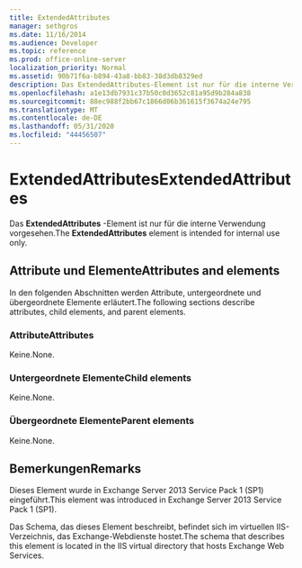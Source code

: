 ```yaml
---
title: ExtendedAttributes
manager: sethgros
ms.date: 11/16/2014
ms.audience: Developer
ms.topic: reference
ms.prod: office-online-server
localization_priority: Normal
ms.assetid: 90b71f6a-b894-43a8-bb83-38d3db8329ed
description: Das ExtendedAttributes-Element ist nur für die interne Verwendung vorgesehen.
ms.openlocfilehash: a1e13db7931c37b50c0d3652c81a95d9b284a838
ms.sourcegitcommit: 88ec988f2bb67c1866d06b361615f3674a24e795
ms.translationtype: MT
ms.contentlocale: de-DE
ms.lasthandoff: 05/31/2020
ms.locfileid: "44456507"
---
```

# <a name="extendedattributes"></a><span data-ttu-id="12fca-103">ExtendedAttributes</span><span class="sxs-lookup"><span data-stu-id="12fca-103">ExtendedAttributes</span></span>

<span data-ttu-id="12fca-104">Das **ExtendedAttributes** -Element ist nur für die interne Verwendung vorgesehen.</span><span class="sxs-lookup"><span data-stu-id="12fca-104">The **ExtendedAttributes** element is intended for internal use only.</span></span> 

## <a name="attributes-and-elements"></a><span data-ttu-id="12fca-105">Attribute und Elemente</span><span class="sxs-lookup"><span data-stu-id="12fca-105">Attributes and elements</span></span>

<span data-ttu-id="12fca-106">In den folgenden Abschnitten werden Attribute, untergeordnete und übergeordnete Elemente erläutert.</span><span class="sxs-lookup"><span data-stu-id="12fca-106">The following sections describe attributes, child elements, and parent elements.</span></span>
  
### <a name="attributes"></a><span data-ttu-id="12fca-107">Attribute</span><span class="sxs-lookup"><span data-stu-id="12fca-107">Attributes</span></span>

<span data-ttu-id="12fca-108">Keine.</span><span class="sxs-lookup"><span data-stu-id="12fca-108">None.</span></span>
  
### <a name="child-elements"></a><span data-ttu-id="12fca-109">Untergeordnete Elemente</span><span class="sxs-lookup"><span data-stu-id="12fca-109">Child elements</span></span>

<span data-ttu-id="12fca-110">Keine.</span><span class="sxs-lookup"><span data-stu-id="12fca-110">None.</span></span>
  
### <a name="parent-elements"></a><span data-ttu-id="12fca-111">Übergeordnete Elemente</span><span class="sxs-lookup"><span data-stu-id="12fca-111">Parent elements</span></span>

<span data-ttu-id="12fca-112">Keine.</span><span class="sxs-lookup"><span data-stu-id="12fca-112">None.</span></span>
  
## <a name="remarks"></a><span data-ttu-id="12fca-113">Bemerkungen</span><span class="sxs-lookup"><span data-stu-id="12fca-113">Remarks</span></span>

<span data-ttu-id="12fca-114">Dieses Element wurde in Exchange Server 2013 Service Pack 1 (SP1) eingeführt.</span><span class="sxs-lookup"><span data-stu-id="12fca-114">This element was introduced in Exchange Server 2013 Service Pack 1 (SP1).</span></span>
  
<span data-ttu-id="12fca-115">Das Schema, das dieses Element beschreibt, befindet sich im virtuellen IIS-Verzeichnis, das Exchange-Webdienste hostet.</span><span class="sxs-lookup"><span data-stu-id="12fca-115">The schema that describes this element is located in the IIS virtual directory that hosts Exchange Web Services.</span></span>
  


